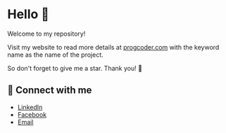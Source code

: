 # Hello 👋

Welcome to my repository!

Visit my website to read more details at [progcoder.com](https://progcoder.com) with the keyword name as the name of the project.

So don't forget to give me a star. Thank you! 🤝

## 🤝 Connect with me

- [LinkedIn](https://www.linkedin.com/in/huy-nguyen-274688221)
- [Facebook](https://www.facebook.com/huynx11.dev)
- [Email](mailto:huynx11.dev@gmail.com)
